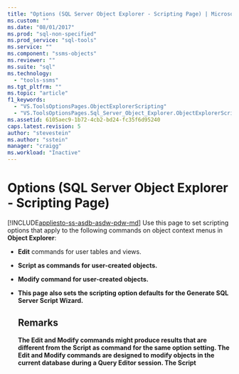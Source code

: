 ```yaml
---
title: "Options (SQL Server Object Explorer - Scripting Page) | Microsoft Docs"
ms.custom: ""
ms.date: "08/01/2017"
ms.prod: "sql-non-specified"
ms.prod_service: "sql-tools"
ms.service: ""
ms.component: "ssms-objects"
ms.reviewer: ""
ms.suite: "sql"
ms.technology: 
  - "tools-ssms"
ms.tgt_pltfrm: ""
ms.topic: "article"
f1_keywords: 
  - "VS.ToolsOptionsPages.ObjectExplorerScripting"
  - "VS.ToolsOptionsPages.Sql_Server_Object_Explorer.ObjectExplorerScripting"
ms.assetid: 6105aec9-1b72-4cb2-bd24-fc35f6d95240
caps.latest.revision: 5
author: "stevestein"
ms.author: "sstein"
manager: "craigg"
ms.workload: "Inactive"
---
```

# Options (SQL Server Object Explorer - Scripting Page)
[!INCLUDE[appliesto-ss-asdb-asdw-pdw-md](../../includes/appliesto-ss-asdb-asdw-pdw-md.md)]
Use this page to set scripting options that apply to the following commands on object context menus in **Object Explorer**:  
  
-   **Edit** commands for user tables and views.  
  
-   **Script <object> as** commands for user-created objects.  
  
-   **Modify** command for user-created objects.  
  
-   This page also sets the scripting option defaults for the **Generate SQL Server Script Wizard**.  
  
## Remarks  
The **Edit** and **Modify** commands might produce results that are different from the **Script <object> as** command for the same option setting. The **Edit** and **Modify** commands are designed to modify objects in the current database during a Query Editor session. The **Script <object> as** command is designed to generate a script so that it can be used later to create objects.  
  
## Options  
Specify scripting options by selecting from the available settings in the list to the right of each option.  
  
### General scripting options  
**Delimit individual statements**  
Separates individual [!INCLUDE[tsql](../../includes/tsql_md.md)] statements by using a batch separator. To change the default batch separator for **Query Editor**, select **Tools**/**Options**/**Query Execution**/**SQL Server**/**General**/**Batch separator**. Default is False. For more information, see [GO (Transact-SQL)](https://msdn.microsoft.com/b2ca6791-3a07-4209-ba8e-2248a92dd738).  
  
**Include descriptive headers**  
Adds descriptive comments to the script by separating the script into sections for each object. Default is True. For more information, see [/*...*/ (Comment) (Transact-SQL)](https://msdn.microsoft.com/4d9ab1b2-4bbb-4c16-beb1-cafc1af7417c).  
  
**Include enabling vardecimal compression**  
Includes the vardecimal storage options. Default is False. For more information, see [sp_db_vardecimal_storage_format (Transact-SQL)](https://msdn.microsoft.com/9920b2f7-b802-4003-913c-978c17ae4542).  
  
**Script change tracking**  
Includes change tracking information in the script.  
  
**Script full-text catalogs**  
Includes a script for full-text catalogs. Default is False. For more information, see [CREATE FULLTEXT CATALOG (Transact-SQL)](https://msdn.microsoft.com/d7a8bd93-e2d7-4a40-82ef-39069e65523b).  
  
**Script USE <database>**  
Adds the USE DATABASE statement to the script to create database objects in the context of the current **Object Explorer** database. When the script is expected for use in a different database, select False to omit. Default is True. For more information, see [USE (Transact-SQL)](https://msdn.microsoft.com/c05acac8-c063-4770-8e36-d7f71d500b10).  
  
### Object scripting options  

**Check for object existence**
Check that an object with the given name exists before dropping or altering or that an object with the given name does not exist before creating. For more information, see [IF...ELSE (Transact-SQL)](https://msdn.microsoft.com/676c881f-dee1-417a-bc51-55da62398e81) and [EXISTS (Transact-SQL)](https://msdn.microsoft.com/b6510a65-ac38-4296-a3d5-640db0c27631).

**Generate script for dependent objects**  
Generates a script for additional objects that are required when the script for the selected object is executed. Default is False.  
  
**Schema qualify object names**  
Qualifies object names with the object schema. Default is False. For more information, see [Create a Database Schema](https://msdn.microsoft.com/ed2a5522-f4d2-4111-95a4-d3e1e5081739).  

**Script data compression options**
Includes data compression options in the script. Default is False.

**Script extended properties**  
Includes extended properties in the script if the object has extended properties. Default is False. For more information, see [sp_addextendedproperty (Transact-SQL)](https://msdn.microsoft.com/565483ea-875b-4133-b327-d0006d2d7b4c).  
  
**Script owner**  
Includes the owner in the generated script. Default is False.  
  
**Script permissions**  
Includes permissions on database objects in the script. Default is True. For more information, see [Permissions](https://msdn.microsoft.com/f28e3dea-24e6-4a81-877b-02ec4c7e36b9).  
  
### Table/View options  
The following options apply only to scripts for tables or views.  
  
**Convert user-defined data types to base types**  
Converts user-defined data types to the base types from which they were created. Use True when the source database user-defined data types do not exist in the database where the script will be run. Use False to keep the user-defined data types. Default is False. For more information, see [CREATE TYPE (Transact-SQL)](https://msdn.microsoft.com/2202236b-e09f-40a1-bbc7-b8cff7488905).  
  
**Generate SET ANSI PADDING commands**  
Adds the SET ANSI_PADDING statement before and after each CREATE TABLE statement. Default is True. For more information, see [SET ANSI_PADDING (Transact-SQL)](https://msdn.microsoft.com/92bd29a3-9beb-410e-b7e0-7bc1dc1ae6d0).  
  
**Include collation**  
Includes collation in column definition. Default is True. For more information, see [Collation and Unicode Support](https://msdn.microsoft.com/92d34f48-fa2b-47c5-89d3-a4c39b0f39eb).  
  
**Include IDENTITY property**  
Includes definitions for IDENTITY seed and IDENTITY increment. Default is True. For more information, see [IDENTITY (Property) (Transact-SQL)](https://msdn.microsoft.com/8429134f-c821-4033-a07c-f782a48d501c).  
  
**Schema qualify foreign key references**  
Adds the schema name to table references for FOREIGN KEY constraints. Default is True.  
  
**Script bound defaults and rules**  
Includes the **sp_bindefault** and **sp_bindrule** binding stored procedure calls. Default is True. For more information, see [sp_bindefault (Transact-SQL)](https://msdn.microsoft.com/3da70c10-68d0-4c16-94a5-9e84c4a520f6) and [sp_bindrule (Transact-SQL)](https://msdn.microsoft.com/2606073e-c52f-498d-a923-5026b9d97e67).  
  
**Script CHECK constraints**  
Adds [CHECK constraints](https://msdn.microsoft.com/637098af-2567-48f8-90f4-b41df059833e) to the script. Default is True.  
  
**Script defaults**  
Includes column default values in the script. Default is False. For more information, see [CREATE DEFAULT (Transact-SQL)](https://msdn.microsoft.com/08475db4-7d90-486a-814c-01a99d783d41).  
  
**Script file groups**  
Specifies the filegroup in the ON clause for table definitions. Default is False. For more information, see [CREATE TABLE (Transact-SQL)](https://msdn.microsoft.com/1e068443-b9ea-486a-804f-ce7b6e048e8b).  
  
**Script foreign keys**  
Includes [FOREIGN KEY constraints](https://msdn.microsoft.com/31fbcc9f-2dc5-4bf9-aa50-ed70ec7b5bcd) in the script. Default is False.  
  
**Script full-text indexes**  
Includes full-text indexes in the script. Default is False. For more information, see [CREATE FULLTEXT INDEX (Transact-SQL)](https://msdn.microsoft.com/8b80390f-5f8b-4e66-9bcc-cabd653c19fd).  
  
**Script indexes**  
Includes clustered, nonclustered, and XML indexes in the script. Default is True. For more information, see [CREATE INDEX (Transact-SQL)](https://msdn.microsoft.com/d2297805-412b-47b5-aeeb-53388349a5b9).  
  
**Script partition schemes**  
Includes table partitioning schemes in the script. Default is False. For more information, see [CREATE PARTITION SCHEME (Transact-SQL)](https://msdn.microsoft.com/5b21c53a-b4f4-4988-89a2-801f512126e4).  
  
**Script primary keys**  
Includes [Primary and Foreign Key Constraints](https://msdn.microsoft.com/31fbcc9f-2dc5-4bf9-aa50-ed70ec7b5bcd) in the script. Default is True.  
  
**Script statistics**  
Includes user-defined statistics in the script. Default is False. For more information, see [CREATE STATISTICS (Transact-SQL)](https://msdn.microsoft.com/b23e2f6b-076c-4e6d-9281-764bdb616ad2).  
  
**Script triggers**  
Include triggers in the script. Default is False. For more information, see [CREATE TRIGGER (Transact-SQL)](https://msdn.microsoft.com/edeced03-decd-44c3-8c74-2c02f801d3e7).  
  
**Script unique keys**  
Includes [Unique Constraints and Check Constraints](https://msdn.microsoft.com/637098af-2567-48f8-90f4-b41df059833e) in the script. Default is False.  
  
**Script view columns**  
Declares view columns in view headers. Default is False. For more information, see [CREATE VIEW (Transact-SQL)](https://msdn.microsoft.com/aecc2f73-2ab5-4db9-b1e6-2f9e3c601fb9).  
  
**Include dri system names**  
Includes system generated constraint names to enforce declarative referential integrity. Default is False. For more information, see [REFERENTIAL_CONSTRAINTS (Transact-SQL)](https://msdn.microsoft.com/5d358f18-0a85-4b55-af4b-98d5f4cd1020).  
  
### Version options

**Match script settings to source**
If enabled the target version, engine edition and engine type of the scripts generated will be set to the values of the server the object being scripted. This will disable (and ignore) the other version options. 

**Script for database engine edition**
Scripts generated will be targeted for the specified [Engine Edition](https://msdn.microsoft.com/library/microsoft.sqlserver.management.smo.edition.aspx).

**Script for database engine type**
Scripts generated will be targeted for the specified [Database Engine Type](https://msdn.microsoft.com/library/microsoft.sqlserver.management.common.databaseenginetype.aspx).

**Script for server version**  
Scripts generated will be targeted for the specified version of [!INCLUDE[ssNoVersion](../../includes/ssnoversion_md.md)]. Features that are new in [!INCLUDE[ssCurrent](../../includes/sscurrent_md.md)] cannot be scripted for earlier versions. Some scripts that are created for [!INCLUDE[ssCurrent](../../includes/sscurrent_md.md)] cannot be executed on servers that are running on an earlier version of [!INCLUDE[ssNoVersion](../../includes/ssnoversion_md.md)], or on a database that has an earlier [database compatibility level setting](https://msdn.microsoft.com/ca5fd220-d5ea-4182-8950-55d4101a86f6).  

## See also  
[Generate Scripts (SQL Server Management Studio)](https://msdn.microsoft.com/9711c617-3c68-4e5a-aea3-befc64d51524)  
  
